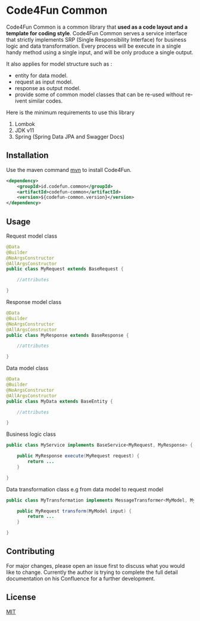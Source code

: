 # Code4Fun Common

Code4Fun Common is a common library that **used as a code layout and a template for coding style**. Code4Fun Common serves a service interface that strictly implements SRP (Single Responsibility Interface) for business logic and data transformation. Every process will be execute in a single handy method using a single input, and will be only produce a single output. 

It also applies for model structure such as : 
* entity for data model.
* request as input model.
* response as output model.  
* provide some of common model classes that can be re-used without re-ivent similar codes. 

Here is the minimum requirements to use this library
1. Lombok
1. JDK v11
1. Spring (Spring Data JPA and Swagger Docs) 

## Installation

Use the maven command [mvn](https://maven.org/) to install Code4Fun.

```xml
<dependency>
    <groupId>id.codefun.common</groupId>
    <artifactId>codefun-common</artifactId>
    <version>${codefun-common.version}</version>
</dependency>
```

## Usage

Request model class
```java
@Data
@Builder
@NoArgsConstructor
@AllArgsConstructor
public class MyRequest extends BaseRequest {

    //attributes

}
```

Response model class
```java
@Data
@Builder
@NoArgsConstructor
@AllArgsConstructor
public class MyResponse extends BaseResponse {

    //attributes

}
```

Data model class
```java
@Data
@Builder
@NoArgsConstructor
@AllArgsConstructor
public class MyData extends BaseEntity {

    //attributes

}
```

Business logic class
```java
public class MyService implements BaseService<MyRequest, MyResponse> {

    public MyResponse execute(MyRequest request) {
        return ...
    }

}
```

Data transformation class e.g from data model to request model
```java
public class MyTransformation implements MessageTransformer<MyModel, MyRequest> {

    public MyRequest transform(MyModel input) {
        return ...
    }

}
```

## Contributing
For major changes, please open an issue first to discuss what you would like to change. Currently the author is trying to complete the full detail documentation on his Confluence for a further development.

## License
[MIT](https://choosealicense.com/licenses/mit/)